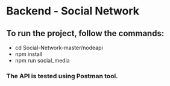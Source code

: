 # Backend - Social Network

## To run the project, follow the commands:
- cd Social-Network-master/nodeapi
- npm install
- npm run social_media

### The API is tested using Postman tool.
